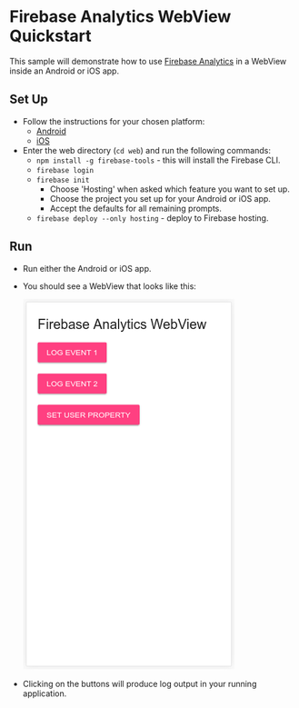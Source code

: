 # Firebase Analytics WebView Quickstart

This sample will demonstrate how to use [Firebase Analytics](https://firebase.google.com/docs/analytics/)
in a WebView inside an Android or iOS app.

## Set Up

  * Follow the instructions for your chosen platform:
    * [Android](android/README.md)
    * [iOS](ios/README.md)
  * Enter the web directory (`cd web`) and run the following commands:
    * `npm install -g firebase-tools` - this will install the Firebase CLI.
    * `firebase login`
    * `firebase init`
      * Choose 'Hosting' when asked which feature you want to set up.
      * Choose the project you set up for your Android or iOS app.
      * Accept the defaults for all remaining prompts.
    * `firebase deploy --only hosting` - deploy to Firebase hosting.

## Run

  * Run either the Android or iOS app.
  * You should see a WebView that looks like this:
  
    ![screenshot](screenshot.png)
    
  * Clicking on the buttons will produce log output in your
    running application.
